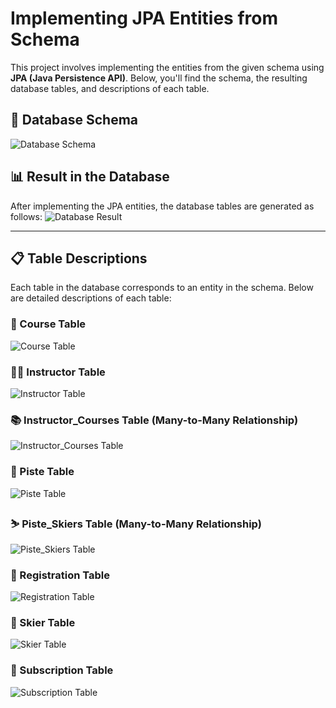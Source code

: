 # Implementing JPA Entities from Schema

This project involves implementing the entities from the given schema using **JPA (Java Persistence API)**. Below, you'll find the schema, the resulting database tables, and descriptions of each table.

## 📌 Database Schema
![Database Schema](https://github.com/user-attachments/assets/fb2e2afd-de76-4cfd-8f46-2cbbbf42b1bb)

## 📊 Result in the Database
After implementing the JPA entities, the database tables are generated as follows:
![Database Result](https://github.com/user-attachments/assets/11854582-4af2-426b-aab2-7410aa4e8424)

---

## 📋 Table Descriptions
Each table in the database corresponds to an entity in the schema. Below are detailed descriptions of each table:

### 🏫 Course Table
![Course Table](https://github.com/user-attachments/assets/6425d848-042c-4f33-b75c-b664eac9549b)

### 👨‍🏫 Instructor Table
![Instructor Table](https://github.com/user-attachments/assets/e2974c53-4bf7-4d53-9071-bf8532bc2ad1)

### 📚 Instructor_Courses Table (Many-to-Many Relationship)
![Instructor_Courses Table](https://github.com/user-attachments/assets/4ec63a01-e445-4287-bd39-ef5d14531187)

### 🎿 Piste Table
![Piste Table](https://github.com/user-attachments/assets/67d13c55-f6f1-43b6-b6e7-8d34d3c10d4f)

### ⛷️ Piste_Skiers Table (Many-to-Many Relationship)
![Piste_Skiers Table](https://github.com/user-attachments/assets/860d12ed-12b7-48ff-96f0-ea7af1289ade)

### 📝 Registration Table
![Registration Table](https://github.com/user-attachments/assets/520dc4a8-8ecd-4359-8812-d372581d6c09)

### 🎿 Skier Table
![Skier Table](https://github.com/user-attachments/assets/66dfd770-e0af-4c22-9b0c-1d686e74724b)

### 🔖 Subscription Table
![Subscription Table](https://github.com/user-attachments/assets/5909ec18-a6a6-469d-b0da-5f8173c6b7da)
